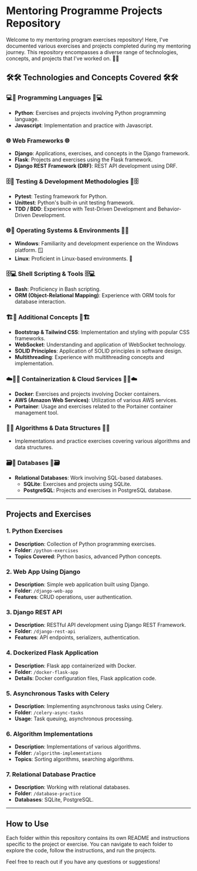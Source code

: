 # Mentoring Programme Projects Repository

Welcome to my mentoring program exercises repository! Here, I've documented various exercises and projects completed during my mentoring journey. This repository encompasses a diverse range of technologies, concepts, and projects that I've worked on. 🚀🚀

## 🛠️🛠️ Technologies and Concepts Covered 🛠️🛠️

### 💻🐍 Programming Languages 🐍💻
- **Python**: Exercises and projects involving Python programming language. 
- **Javascript**: Implementation and practice with Javascript. 

### 🌐 Web Frameworks 🌐
- **Django**: Applications, exercises, and concepts in the Django framework. 
- **Flask**: Projects and exercises using the Flask framework. 
- **Django REST Framework (DRF)**: REST API development using DRF. 

### 🗄️🧪 Testing & Development Methodologies 🧪🗄️
- **Pytest**: Testing framework for Python. 
- **Unittest**: Python's built-in unit testing framework.
- **TDD / BDD**: Experience with Test-Driven Development and Behavior-Driven Development.

### 🌐🔄 Operating Systems & Environments 🔄🌐
- **Windows**: Familiarity and development experience on the Windows platform. 🪟
- **Linux**: Proficient in Linux-based environments. 🐧

### 🗄️💻 Shell Scripting & Tools 🗄️💻
- **Bash**: Proficiency in Bash scripting. 
- **ORM (Object-Relational Mapping)**: Experience with ORM tools for database interaction. 

### 🏗️🎨 Additional Concepts 🎨🏗️
- **Bootstrap & Tailwind CSS**: Implementation and styling with popular CSS frameworks. 
- **WebSocket**: Understanding and application of WebSocket technology. 
- **SOLID Principles**: Application of SOLID principles in software design. 
- **Multithreading**: Experience with multithreading concepts and implementation. 

### ☁️🐳🧊 Containerization & Cloud Services 🧊🐳☁️
- **Docker**: Exercises and projects involving Docker containers. 
- **AWS (Amazon Web Services)**: Utilization of various AWS services. 
- **Portainer**: Usage and exercises related to the Portainer container management tool. 

### 🧩🧩 Algorithms & Data Structures 🧩🧩
- Implementations and practice exercises covering various algorithms and data structures. 

### 🗃️🐘 Databases 🐘🗃️
- **Relational Databases**: Work involving SQL-based databases.
    - **SQLite**: Exercises and projects using SQLite. 
    - **PostgreSQL**: Projects and exercises in PostgreSQL database. 

---

## Projects and Exercises

### 1. Python Exercises
- **Description**: Collection of Python programming exercises.
- **Folder**: `/python-exercises`
- **Topics Covered**: Python basics, advanced Python concepts.

### 2. Web App Using Django
- **Description**: Simple web application built using Django.
- **Folder**: `/django-web-app`
- **Features**: CRUD operations, user authentication.

### 3. Django REST API
- **Description**: RESTful API development using Django REST Framework.
- **Folder**: `/django-rest-api`
- **Features**: API endpoints, serializers, authentication.

### 4. Dockerized Flask Application
- **Description**: Flask app containerized with Docker.
- **Folder**: `/docker-flask-app`
- **Details**: Docker configuration files, Flask application code.

### 5. Asynchronous Tasks with Celery
- **Description**: Implementing asynchronous tasks using Celery.
- **Folder**: `/celery-async-tasks`
- **Usage**: Task queuing, asynchronous processing.

### 6. Algorithm Implementations
- **Description**: Implementations of various algorithms.
- **Folder**: `/algorithm-implementations`
- **Topics**: Sorting algorithms, searching algorithms.

### 7. Relational Database Practice
- **Description**: Working with relational databases.
- **Folder**: `/database-practice`
- **Databases**: SQLite, PostgreSQL.

---

## How to Use

Each folder within this repository contains its own README and instructions specific to the project or exercise. You can navigate to each folder to explore the code, follow the instructions, and run the projects.

Feel free to reach out if you have any questions or suggestions!
